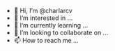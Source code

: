 - 👋 Hi, I’m @charlarcv
- 👀 I’m interested in ...
- 🌱 I’m currently learning ...
- 💞️ I’m looking to collaborate on ...
- 📫 How to reach me ...

<!---
charlarcv/charlarcv is a ✨ special ✨ repository because its `README.md` (this file) appears on your GitHub profile.
You can click the Preview link to take a look at your changes.
--->
